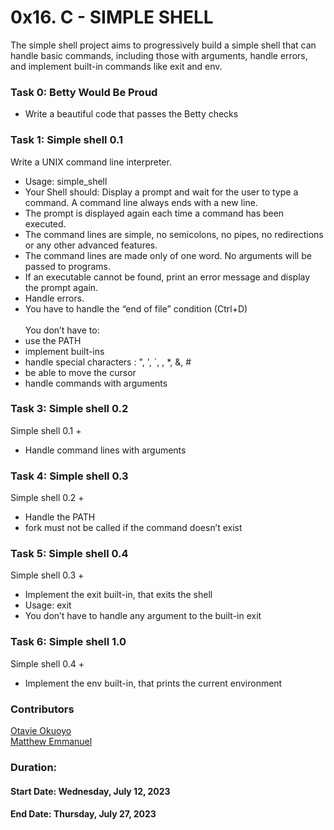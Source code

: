 # 0x16. C - SIMPLE SHELL
The simple shell project aims to progressively build a simple shell that can handle basic commands, including those with arguments, handle errors, and implement built-in commands like exit and env.

### Task 0: Betty Would Be Proud
- Write a beautiful code that passes the Betty checks

### Task 1: Simple shell 0.1
Write a UNIX command line interpreter.
-   Usage: simple_shell
-   Your Shell should:
Display a prompt and wait for the user to type a command. A command line always ends with a new line.
-   The prompt is displayed again each time a command has been executed.
-   The command lines are simple, no semicolons, no pipes, no redirections or any other advanced features.
-   The command lines are made only of one word. No arguments will be passed to programs.
-   If an executable cannot be found, print an error message and display the prompt again.
-   Handle errors.
-   You have to handle the “end of file” condition (Ctrl+D) <br/><br/>
You don’t have to:
-   use the PATH
-   implement built-ins
-   handle special characters : ", ', `, \, *, &, #
-   be able to move the cursor
-   handle commands with arguments

### Task 3: Simple shell 0.2
Simple shell 0.1 +
-   Handle command lines with arguments

### Task 4: Simple shell 0.3
Simple shell 0.2 +
-   Handle the PATH
-   fork must not be called if the command doesn’t exist

### Task 5:  Simple shell 0.4
Simple shell 0.3 +
-   Implement the exit built-in, that exits the shell
-   Usage: exit
-   You don’t have to handle any argument to the built-in exit

### Task 6: Simple shell 1.0
Simple shell 0.4 +
-   Implement the env built-in, that prints the current environment


### Contributors
[Otavie Okuoyo](https://github.com/Otavie) <br/>
[Matthew Emmanuel](https://github.com/mathewCodex)


### Duration:
#### Start Date: Wednesday, July 12, 2023
#### End Date: Thursday, July 27, 2023